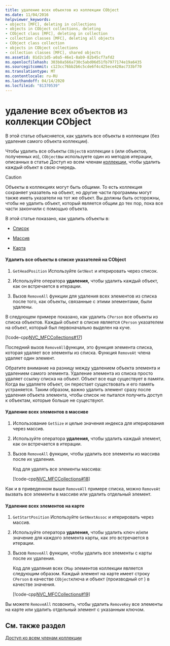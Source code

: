 ```yaml
---
title: удаление всех объектов из коллекции CObject
ms.date: 11/04/2016
helpviewer_keywords:
- objects [MFC], deleting in collections
- objects in CObject collections, deleting
- CObject class [MFC], deleting in collection
- collection classes [MFC], deleting all objects
- CObject class collection
- objects in CObject collections
- collection classes [MFC], shared objects
ms.assetid: 81d2c1d5-a0a5-46e1-8ab9-82b45cf7afd2
ms.openlocfilehash: 303b8a566a730c5abd06d51fb7977174e19a6435
ms.sourcegitcommit: c123cc76bb2b6c5cde6f4c425ece420ac733bf70
ms.translationtype: MT
ms.contentlocale: ru-RU
ms.lasthandoff: 04/14/2020
ms.locfileid: "81370539"
---
```

# <a name="deleting-all-objects-in-a-cobject-collection"></a>удаление всех объектов из коллекции CObject

В этой статье объясняется, как удалить все объекты в коллекции (без удаления самого объекта коллекции).

Чтобы удалить все объекты `CObject`в коллекции s (или объектов, полученных из), `CObject`вы используете один из методов итерации, описанных в статье Доступ ко всем членам [коллекции,](../mfc/accessing-all-members-of-a-collection.md) чтобы удалить каждый объект в свою очередь.

> [!CAUTION]
> Объекты в коллекциях могут быть общими. То есть коллекция сохраняет указатель на объект, но другие части программы могут также иметь указатели на тот же объект. Вы должны быть осторожны, чтобы не удалить объект, который является общим до тех пор, пока все части закончили с помощью объекта.

В этой статье показано, как удалить объекты в:

- [Список](#_core_to_delete_all_objects_in_a_list_of_pointers_to_cobject)

- [Массив](#_core_to_delete_all_elements_in_an_array)

- [Карта](#_core_to_delete_all_elements_in_a_map)

#### <a name="to-delete-all-objects-in-a-list-of-pointers-to-cobject"></a><a name="_core_to_delete_all_objects_in_a_list_of_pointers_to_cobject"></a>Удалить все объекты в списке указателей на CObject

1. `GetHeadPosition` Используйте `GetNext` и итерировать через список.

1. Используйте оператора **удаления,** чтобы удалить каждый объект, как он встречается в итерации.

1. Вызов `RemoveAll` функции для удаления всех элементов из списка после того, как объекты, связанные с этими элементами, были удалены.

В следующем примере показано, как удалить `CPerson` все объекты из списка объектов. Каждый объект в списке является `CPerson` указателем на объект, который был первоначально выделен на куче.

[!code-cpp[NVC_MFCCollections#17](../mfc/codesnippet/cpp/deleting-all-objects-in-a-cobject-collection_1.cpp)]

Последний вызов `RemoveAll`функции, это функция элемента списка, которая удаляет все элементы из списка. Функция `RemoveAt` члена удаляет один элемент.

Обратите внимание на разницу между удалением объекта элемента и удалением самого элемента. Удаление элемента из списка просто удаляет ссылку списка на объект. Объект все еще существует в памяти. Когда вы удаляете объект, он перестает существовать и его память устраняется. Таким образом, важно удалить элемент сразу после удаления объекта элемента, чтобы список не пытался получить доступ к объектам, которые больше не существуют.

#### <a name="to-delete-all-elements-in-an-array"></a><a name="_core_to_delete_all_elements_in_an_array"></a>Удаление всех элементов в массиве

1. Использование `GetSize` и целые значения индекса для итерирования через массив.

1. Используйте оператора **удаления,** чтобы удалить каждый элемент, как он встречается в итерации.

1. Вызов `RemoveAll` функции, чтобы удалить все элементы из массива после их удаления.

   Код для удалять все элементы массива:

   [!code-cpp[NVC_MFCCollections#18](../mfc/codesnippet/cpp/deleting-all-objects-in-a-cobject-collection_2.cpp)]

Как и в приведенном выше `RemoveAll` примере списка, можно `RemoveAt` вызвать все элементы в массиве или удалить отдельный элемент.

#### <a name="to-delete-all-elements-in-a-map"></a><a name="_core_to_delete_all_elements_in_a_map"></a>Удаление всех элементов на карте

1. `GetStartPosition` Используйте `GetNextAssoc` и итерировать через массив.

1. Используйте оператора **удаления,** чтобы удалить ключ и/или значение для каждого элемента карты, как это встречается в итерации.

1. Вызов `RemoveAll` функции, чтобы удалить все элементы с карты после их удаления.

   Код для удаляния всех `CMap` элементов коллекции является следующим образом. Каждый элемент на карте имеет строку `CPerson` в качестве `CObject`ключа и объект (производный от ) в качестве значения.

   [!code-cpp[NVC_MFCCollections#19](../mfc/codesnippet/cpp/deleting-all-objects-in-a-cobject-collection_3.cpp)]

Вы можете `RemoveAll` позвонить, чтобы удалить `RemoveKey` все элементы на карте или удалить отдельный элемент с указанным ключом.

## <a name="see-also"></a>См. также раздел

[Доступ ко всем членам коллекции](../mfc/accessing-all-members-of-a-collection.md)
